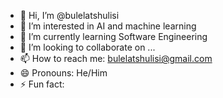- 👋 Hi, I’m @bulelatshulisi
- 👀 I’m interested in AI and machine learning
- 🌱 I’m currently learning Software Engineering
- 💞️ I’m looking to collaborate on ...
- 📫 How to reach me: bulelatshulisi@gmail.com
- 😄 Pronouns: He/Him
- ⚡ Fun fact: 

<!---
bulelatshulisi/bulelatshulisi is a ✨ special ✨ repository because its `README.md` (this file) appears on your GitHub profile.
You can click the Preview link to take a look at your changes.
--->

